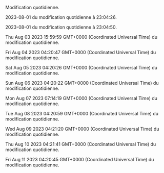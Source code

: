 
Modification quotidienne.

2023-08-01 du modification quotidienne à 23:04:26.
 
2023-08-01 du modification quotidienne à 23:04:50.
 
Thu Aug 03 2023 15:59:59 GMT+0000 (Coordinated Universal Time) du modification quotidienne.
 
Fri Aug 04 2023 04:20:47 GMT+0000 (Coordinated Universal Time) du modification quotidienne.
 
Sat Aug 05 2023 04:20:26 GMT+0000 (Coordinated Universal Time) du modification quotidienne.
 
Sun Aug 06 2023 04:20:22 GMT+0000 (Coordinated Universal Time) du modification quotidienne.
 
Mon Aug 07 2023 07:14:19 GMT+0000 (Coordinated Universal Time) du modification quotidienne.
 
Tue Aug 08 2023 04:20:59 GMT+0000 (Coordinated Universal Time) du modification quotidienne.
 
Wed Aug 09 2023 04:21:20 GMT+0000 (Coordinated Universal Time) du modification quotidienne.
 
Thu Aug 10 2023 04:21:41 GMT+0000 (Coordinated Universal Time) du modification quotidienne.
 
Fri Aug 11 2023 04:20:45 GMT+0000 (Coordinated Universal Time) du modification quotidienne.
 